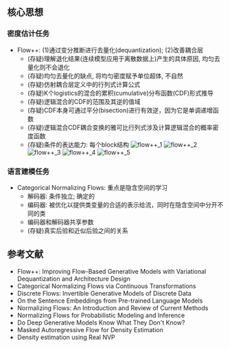 ## 核心思想
### 密度估计任务
- Flow++: (1)通过变分推断进行去量化(dequantization); (2)改善耦合层
	- (存疑)理解退化结果(连续模型应用于离散数据上)产生的具体原因, 均匀去量化则不会退化
	- (存疑)均匀去量化的缺点, 将均匀密度赋予单位超体, 不自然
	- (存疑)仿射耦合层定义中的行列式计算公式
	- (存疑)K个logistics的混合的累积(cumulative)分布函数(CDF)形式推导
	- (存疑)逻辑混合的CDF的范围及其逆的值域
	- (存疑)CDF本身可通过平分(bisection)进行有效逆，因为它是单调递增函数
	- (存疑)逻辑混合CDF耦合变换的雅可比行列式涉及计算逻辑混合的概率密度函数
	- (存疑)条件的表达能力: 每个block结构
![flow++_1](images/flow%2B%2B_1.jpg)
![flow++_2](images/flow%2B%2B_2.jpg)
![flow++_3](images/flow%2B%2B_3.jpg)
![flow++_4](images/flow%2B%2B_4.jpg)
![flow++_5](images/flow%2B%2B_5.jpg)

### 语言建模任务
- Categorical Normalizing Flows: 重点是隐含空间的学习
	- 解码器: 条件独立; 确定的
	- 编码器: 被优化以提供类变量的合适的表示给流，同时在隐含空间中分开不同的类
	- 编码器和解码器共享参数
	- (存疑)真实后验和近似后验之间的关系


## 参考文献
- Flow++: Improving Flow-Based Generative Models with Variational Dequantization and Architecture Design
- Categorical Normalizing Flows via Continuous Transformations
- Discrete Flows: Invertible Generative Models of Discrete Data
- On the Sentence Embeddings from Pre-trained Language Models
- Normalizing Flows: An Introduction and Review of Current Methods
- Normalizing Flows for Probabilistic Modeling and Inference
- Do Deep Generative Models Know What They Don't Know?
- Masked Autoregressive Flow for Density Estimation
- Density estimation using Real NVP